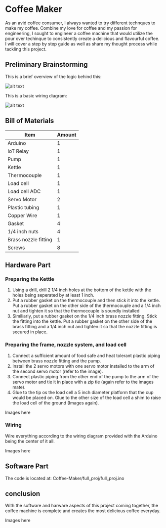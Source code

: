 # Coffee Maker

As an avid coffee consumer, I always wanted to try different technques to make my coffee. Combine my love for coffee and my passion for engineering, I sought to engineer a coffee machine that would utilize the pour over techinque to consistently create a delicious and flavourful coffee. I will cover a step by step guide as well as share my thought process while tackling this project.

## Preliminary Brainstorming

This is a brief overview of the logic behind this:

![alt text](https://github.com/vua6/Coffee-Maker/blob/main/images/Logic.png?raw=true) 

This is a basic wiring diagram:

![alt text](https://github.com/vua6/Coffee-Maker/blob/main/images/wiring_diagram.png?raw=true)

## Bill of Materials

| Item | Amount | 
| -----|--------|
|Arduino|1|
|IoT Relay|1|
|Pump|1|
|Kettle|1|
|Thermocouple|1|
|Load cell|1|
|Load cell ADC|1|
|Servo Motor|2|
|Plastic tubing|1|
|Copper Wire|1|
|Gasket|4|
|1/4 inch nuts|4|
|Brass nozzle fitting|1|
|Screws|8|

## Hardware Part

### Preparing the Kettle

1. Using a drill, drill 2 1/4 inch holes at the bottom of the kettle with the holes being seperated by at least 1 inch.
2. Put a rubber gasket on the thermocouple and then stick it into the kettle. Put a rubber gasket on the other side of the thermocouple and a 1/4 inch nut and tighten it so that the thermocouple is soundly installed
3. Similiarly, put a rubber gasket on the 1/4 inch brass nozzle fitting. Stick the fitting into the kettle. Put a rubber gasket on the other side of the brass fitting and a 1/4 inch nut and tighten it so that the nozzle fitting is secured in place.

### Preparing the frame, nozzle system, and load cell

1. Connect a sufficient amount of food safe and heat tolerant plastic piping between brass nozzle fitting and the pump.
2. Install the 2 servo motors with one servo motor installed to the arm of the second servo motor (refer to the image).
3. Connect plastic piping from the other end of the pump to the arm of the servo motor and tie it in place with a zip tie (again refer to the images mate).
4. Glue to the tip os the load cell a 5 inch diameter platform that the cup would be placed on. Glue to the other size of the load cell a shim to raise the load cell of the ground (Images again).

Images here

### Wiring

Wire everything according to the wiring diagram provided with the Arduino being the center of it all.

Images here

## Software Part

The code is located at: Coffee-Maker/full_proj/full_proj.ino

## conclusion

With the software and harware aspects of this project coming together, the coffee machine is complete and creates the most delicious coffee everyday.

Images here




